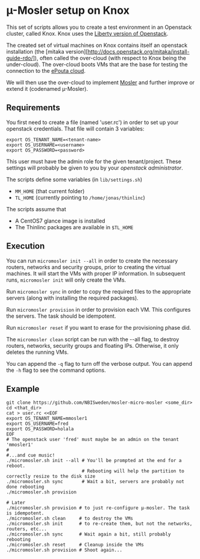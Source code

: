 # µ-Mosler setup on Knox

This set of scripts allows you to create a test environment in an
Openstack cluster, called Knox. Knox uses the
[Liberty version of Openstack](http://docs.openstack.org/liberty/install-guide-ubuntu/).

The created set of virtual machines on Knox contains itself an
openstack installation (the
[mitaka version][http://docs.openstack.org/mitaka/install-guide-rdo/]),
often called the over-cloud (with respect to Knox being the
under-cloud). The over-cloud boots VMs that are the base for testing
the connection to the [ePouta cloud](https://research.csc.fi/epouta).

We will then use the over-cloud to implement
[Mosler](https://bils.se/resources/mosler.html) and further improve or
extend it (codenamed µ-Mosler).

## Requirements
You first need to create a file (named 'user.rc') in order to set up
your openstack credentials. That file will contain 3 variables:

	export OS_TENANT_NAME=<tenant-name>
	export OS_USERNAME=<username>
	export OS_PASSWORD=<password>

This user must have the admin role for the given tenant/project. These
settings will probably be given to you by your _openstack administrator_.

The scripts define some variables (in `lib/settings.sh`)
* `MM_HOME` (that current folder)
* `TL_HOME` (currently pointing to `/home/jonas/thinlinc`)

The scripts assume that 
* A CentOS7 glance image is installed
* The Thinlinc packages are available in `$TL_HOME`

## Execution
You can run `micromosler init --all` in order to create the necessary routers,
networks and security groups, prior to creating the virtual machines.
It will start the VMs with proper IP information. In subsequent runs,
`micromosler init` will only create the VMs.

Run `micromosler sync` in order to copy the required files to the
appropriate servers (along with installing the required packages).

Run `micromosler provision` in order to provision each VM. This
configures the servers. The task should be idempotent.

Run `micromosler reset` if you want to erase for the provisioning
phase did.

The `micromosler clean` script can be run with the --all flag, to
destroy routers, networks, security groups and floating IPs.
Otherwise, it only deletes the running VMs.

You can append the `-q` flag to turn off the verbose output.
You can append the `-h` flag to see the command options.

## Example
	git clone https://github.com/NBISweden/mosler-micro-mosler <some_dir>
	cd <that_dir>
	cat > user.rc <<EOF
	export OS_TENANT_NAME=mmosler1 
	export OS_USERNAME=fred
	export OS_PASSWORD=holala
	EOF
	# The openstack user 'fred' must maybe be an admin on the tenant 'mmosler1'
	#
	#...and cue music!
	./micromosler.sh init --all # You'll be prompted at the end for a reboot.
	                            # Rebooting will help the partition to correctly resize to the disk size
	./micromosler.sh sync       # Wait a bit, servers are probably not done rebooting
	./micromosler.sh provision 
	
	# Later
	./micromosler.sh provision # to just re-configure µ-mosler. The task is idempotent.
	./micromosler.sh clean     # to destroy the VMs
	./micromosler.sh init      # to re-create them, but not the networks, routers, etc...
	./micromosler.sh sync      # Wait again a bit, still probably rebooting
	./micromosler.sh reset     # Cleanup inside the VMs
	./micromosler.sh provision # Shoot again...
